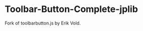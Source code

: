 Toolbar-Button-Complete-jplib
=============================

Fork of toolbarbutton.js by Erik Vold.
